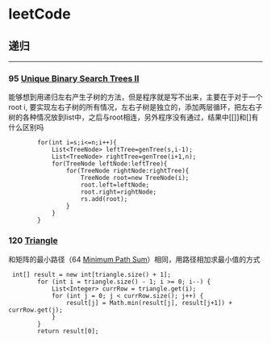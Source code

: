 # leetCode
## 递归
***
### 95 [Unique Binary Search Trees II](UniquePathsII.java)
能够想到用递归左右产生子树的方法，但是程序就是写不出来，主要在于对于一个root i, 要实现左右子树的所有情况，左右子树是独立的，添加两层循环，把左右子树的各种情况放到list中，之后与root相连，另外程序没有通过，结果中[[]]和[]有什么区别吗
```
        for(int i=s;i<=n;i++){
            List<TreeNode> leftTree=genTree(s,i-1);
            List<TreeNode> rightTree=genTree(i+1,n);
            for(TreeNode leftNode:leftTree){
                for(TreeNode rightNode:rightTree){
                    TreeNode root=new TreeNode(i);
                    root.left=leftNode;
                    root.right=rightNode;
                    rs.add(root);
                }
            }
        }
```
### 120 [Triangle](Triangle.java)
和矩阵的最小路径（64 [Minimum Path Sum](MinimumPathSum.java)）相同，用路径相加求最小值的方式
```angular2html
 int[] result = new int[triangle.size() + 1];
        for (int i = triangle.size() - 1; i >= 0; i--) {
            List<Integer> currRow = triangle.get(i);
            for (int j = 0; j < currRow.size(); j++) {
                result[j] = Math.min(result[j], result[j+1]) + currRow.get(j);
            }
        }
        return result[0];
```